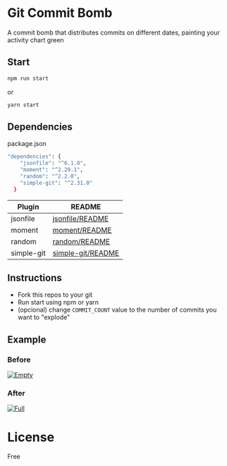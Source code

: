 # Git Commit Bomb

A commit bomb that distributes commits on different dates, painting your activity chart green

## Start

```sh
npm run start
```
or
```sh
yarn start
```

## Dependencies
package.json

```sh
"dependencies": {
    "jsonfile": "^6.1.0",
    "moment": "^2.29.1",
    "random": "^2.2.0",
    "simple-git": "^2.31.0"
  }
```

| Plugin | README |
| ------ | ------ |
| jsonfile | [jsonfile/README](https://www.npmjs.com/package/jsonfile) |
| moment | [moment/README](https://www.npmjs.com/package/moment) |
| random | [random/README](https://www.npmjs.com/package/random) |
| simple-git | [simple-git/README](https://www.npmjs.com/package/simple-git) |

## Instructions
- Fork this repos to your git
- Run start using npm or yarn
- (opcional) change `COMMIT_COUNT` value to the number of commits you want to "explode"

## Example
### Before
[![Empty](https://i.ibb.co/SPb514C/empty.png)](https://github.com/Krauzy)
### After
[![Full](https://i.ibb.co/fSK5P9X/full.png)](https://github.com/Krauzy)

# License
Free
